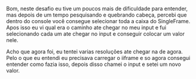 Bom, neste desafio eu tive um poucos mais de dificuldade para entender, mas depois de um tempo pesquisando e quebrando cabeça,
percebi que dentro do console você consegue selecionar toda a caixa do SingleFrame. Apos isso eu vi qual era o caminho ate chegar no meu input
e fui selecionando cada um ate chegar no input e conseguir colocar um valor nele.

Acho que agora foi, eu tentei varias resoluções ate chegar na de agora. Pelo o que eu entendi eu precisava carregar o iiframe e so agora consegui entender como fazia isso, depois disso chamei o input e setei um novo valor.